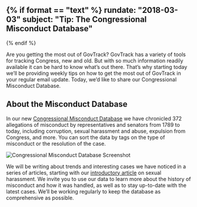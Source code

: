 {% if format == "text" %}
rundate: "2018-03-03"
subject: "Tip: The Congressional Misconduct Database"
----------
{% endif %}

Are you getting the most out of GovTrack? GovTrack has a variety of tools for tracking Congress, new and old. But with so much information 
readily available it can be hard to know what’s out there. That’s why starting today we’ll be providing weekly tips on how to get the most
out of GovTrack in your regular email update. Today, we’d like to share our Congressional Misconduct Database.

## About the Misconduct Database

In our new [Congressional Misconduct Database](https://www.govtrack.us/misconduct) we have chronicled 372 allegations of misconduct by 
representatives and senators from 1789 to today, including corruption, sexual harassment and abuse, expulsion from Congress, and more. You can 
sort the data by tags on the type of misconduct or the resolution of the case.

![Congressional Misconduct Database Screenshot](https://www.govtrack.us/static/images/misconduct_screenshot.png)

We will be writing about trends and interesting cases we have noticed in a series of articles, starting with our [introductory article](https://govtrackinsider.com/introducing-govtracks-congressional-misconduct-database-7d49f677fbce) on sexual 
harassment. We invite you to use our data to learn more about the history of misconduct and how it was handled, as well as to stay up-to-date 
with the latest cases. We’ll be working regularly to keep the database as comprehensive as possible.
